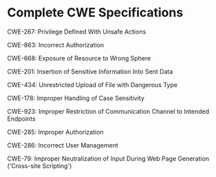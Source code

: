

# Complete CWE Specifications

CWE-267: Privilege Defined With Unsafe Actions

CWE-863: Incorrect Authorization

CWE-668: Exposure of Resource to Wrong Sphere

CWE-201: Insertion of Sensitive Information Into Sent Data

CWE-434: Unrestricted Upload of File with Dangerous Type

CWE-178: Improper Handling of Case Sensitivity

CWE-923: Improper Restriction of Communication Channel to Intended Endpoints

CWE-285: Improper Authorization

CWE-286: Incorrect User Management

CWE-79: Improper Neutralization of Input During Web Page Generation ('Cross-site Scripting')